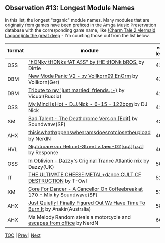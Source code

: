 ## Observation #13: Longest Module Names

In this list, the longest "organic" module names. Many modules that are originally from games have been prefixed in the Amiga Music Preservation database with the corresponding game name, like [(Charm Tale 2 Mermaid Lagoon)into the great deep](https://4champ.net/mod?id=117455) - I'm counting those out from the list below.

| format | module | name length |
|--------|--------|-------------|
| OSS | ["hONky tHONks fAT ASS" by tHE tHONk bROS.](https://4champ.net/mod?id=89300) by Dirtie | 41
| DBM | [New Mode Panic V2 - by Vollkorn99   EnOrm](https://4champ.net/mod?id=106054) by Vollkorn(Ger) | 41
| DBM | [Tribute to my 'just married' friends. ;-)](https://4champ.net/mod?id=122450) by Visual(Russia) | 41
| OSS | [My Mind Is Hot - D.J.Nick - 6-15 - 122bpm](https://4champ.net/mod?id=141276) by DJ Nick | 41
| XM | [Bad Talent - The Deathdrome Version [Edit]](https://4champ.net/mod?id=103866) by Soundwave(SF) | 42
| AHX | [thisiswhathappenswhenramsdoesnotclosetheupload](https://4champ.net/mod?id=136296) by NerdN | 46
| HVL | [Nightmare om Helmet-Street v.faen-02[opt][opt]](https://4champ.net/mod?id=141365) by Response | 46
| OSS | [In Oblivion - Dazzy's Original Trance Atlantic mix](https://4champ.net/mod?id=102942) by Dazzy(UK) | 50
| IT | [THE ULTIMATE CHEESE METAL+dance CULT OF DESTRUCTION](https://4champ.net/mod?id=69243) by T-Owl | 51
| XM | [Core For Dancer - A Cancellor On Coffeebreak at 170 - Mix](https://4champ.net/mod?id=103867) by Soundwave(SF) | 57
| AHX | [Just Quietly I Finally Figured Out We Have Time To Burn It](https://4champ.net/mod?id=112677) by Anakir(Australia) | 58
| AHX | [Ms Melody Random steals a motorcycle and escapes from office](https://4champ.net/mod?id=136295) by NerdN | 60

[TOC](ds_toc.md) | [Prev](ds_12.md) | [Next](ds_14.md)
